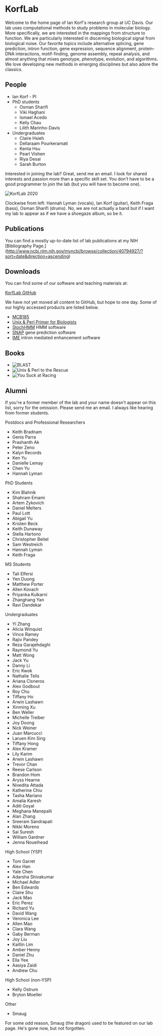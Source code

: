 KorfLab
=======

Welcome to the home page of Ian Korf's research group at UC Davis. Our lab uses
computational methods to study problems in molecular biology. More
specifically, we are interested in the mappings from structure to function. We
are particularly interested in discerning biological signal from biological
noise. Our favorite topics include alternative splicing, gene prediction,
intron function, gene expression, sequence alignment, protein-DNA interactions,
motif-finding, genome assembly, repeat analysis, and almost anything that mixes
genotype, phenotype, evolution, and algorithms. We love developing new methods
in emerging disciplines but also adore the classics.

## People ##

+ Ian Korf - PI
+ PhD students
	+ Osman Sharifi
	+ Viki Haghani
	+ Ismael Acedo
	+ Kelly Chau
	+ Lilith Marinho-Davis
+ Undergraduates
	+ Claire Hsieh
	+ Dellaraam Pourkeramati
	+ Kenta Hsu
	+ Pearl Vishen
	+ Riya Desai
	+ Sarah Burton

Interested in joining the lab? Great, send me an email. I look for shared
interests and passion more than a specific skill set. You don't have to be a
good programmer to join the lab (but you will have to become one).

![KorfLab 2020](2020.png)

Clockwise from left: Hannah Lyman (vocals), Ian Korf (guitar), Keith Fraga
(bass), Osman Sharifi (drums). No, we are not actually a band but if I want my
lab to appear as if we have a shoegaze album, so be it.

## Publications ##

You can find a mostly up-to-date list of lab publications at my NIH
[Bibliography Page.]
(http://www.ncbi.nlm.nih.gov/myncbi/browse/collection/40794927/?sort=date&direction=ascending)

## Downloads ##

You can find some of our software and teaching materials at:

[KorfLab GitHub](https://github.com/KorfLab)

We have not yet moved all content to GitHub, but hope to one day. Some of our
highly accessed products are listed below.

+ [MCB185](https://github.com/iankorf/MCB185)
+ [Unix & Perl Primer for Biologists](https://github.com/KorfLab/unix_and_perl)
+ [StochHMM](https://github.com/KorfLab/StochHMM) HMM software
+ [SNAP](https://github.com/KorfLab/SNAP) gene prediction software
+ [IME](https://github.com/KorfLab/IME) intron mediated enhancement software

## Books ##

+ ![](blast.png "BLAST")
+ ![](uap.png "Unix & Perl to the Rescue")
+ ![](ysar.png "You Suck at Racing")

## Alumni ##

If you're a former member of the lab and your name doesn't appear on this list,
sorry for the omission. Please send me an email. I always like hearing from
former students.

Postdocs and Professional Researchers

+ Keith Bradnam
+ Genis Parra
+ Prashanth Ak
+ Peter Zeno
+ Kalyn Records
+ Ken Yu
+ Danielle Lemay
+ Chen Yu
+ Hannah Lyman

PhD Students

+ Kim Blahnik
+ Shahram Emami
+ Artem Zykovich
+ Daniel Melters
+ Paul Lott
+ Abigail Yu
+ Kristen Beck
+ Keith Dunaway
+ Stella Hartono
+ Christopher Beitel
+ Sam Westreich
+ Hannah Lyman
+ Keith Fraga

MS Students

+ Tali Elfersi
+ Yen Duong
+ Matthew Porter
+ Allen Kovach
+ Priyanka Kulkarni
+ Zhanghang Yan
+ Ravi Dandekar

Undergraduates

+ Yi Zhang
+ Alicia Winquist
+ Vince Ramey
+ Rajiv Pandey
+ Reza Garajehdaghi
+ Raymond Yu
+ Matt Wong
+ Jack Yu
+ Danny Li
+ Eric Kwok
+ Nathalie Telis
+ Ariana Cisneros
+ Alex Godbout
+ Roy Chu
+ Tiffany Ho
+ Arwin Lashawn
+ Xinming Xu
+ Ben Weller
+ Michelle Treiber
+ Joy Doong
+ Nick Weiner
+ Juan Marcucci
+ Laruen Kim Sing
+ Tiffany Hong
+ Alex Kramer
+ Lily Karim
+ Arwin Lashawn
+ Trevor Chan
+ Reese Carlson
+ Brandon Hom
+ Aryss Hearne
+ Nivedita Attada
+ Katherine Chiu
+ Tasha Mariano
+ Amalia Karesh
+ Aditi Goyal
+ Meghana Manepalli
+ Alan Zhang
+ Sreeram Sandrapati
+ Nikki Moreno
+ Sai Suresh
+ William Gardner
+ Jenna Noueihead


High School (YSP)

+ Tom Garret
+ Alex Han
+ Yale Chen
+ Adarsha Shivakumar
+ Michael Adler
+ Ben Edwards
+ Claire Shu
+ Jack Mao
+ Eric Perez
+ Richard Yu
+ David Wang
+ Veronica Lee
+ Allen Mao
+ Clara Wang
+ Gaby Berman
+ Joy Liu
+ Kaitlin Lim
+ Amber Henny
+ Daniel Zhu
+ Ella Yee
+ Aasiya Zaidi
+ Andrew Chu

High School (non-YSP)

+ Kelly Ostrum
+ Bryton Moeller

Other

+ Smaug

For some odd reason, Smaug (the dragon) used to be featured on our lab page.
He's gone now, but not forgotten.


